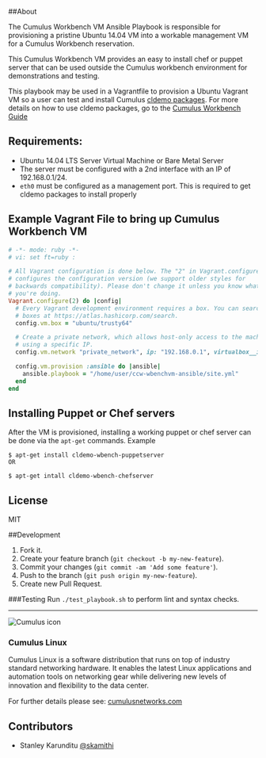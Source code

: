 ##About

The Cumulus Workbench VM Ansible Playbook is responsible for provisioning a pristine Ubuntu 14.04 VM into a workable management VM for a Cumulus Workbench reservation.

This Cumulus Workbench VM provides an easy to install  chef or puppet server that can be used outside the Cumulus workbench environment
for demonstrations and testing.

This playbook may be used in a Vagrantfile to provision a Ubuntu Vagrant VM so a user can test and install Cumulus [cldemo packages](http://github.com/CumulusNetworks/cldemo).
For more details on how to use cldemo packages, go to the [Cumulus Workbench Guide](https://support.cumulusnetworks.com/hc/en-us/articles/203005993-Cumulus-Workbench-User-Guide)
## Requirements:

* Ubuntu 14.04 LTS Server Virtual Machine or Bare Metal Server
* The server must be configured with a 2nd interface with an IP of 192.168.0.1/24.
* ``eth0`` must be configured as a management port.  This is required to get cldemo packages to install properly


## Example Vagrant File to bring up Cumulus Workbench VM

```ruby
# -*- mode: ruby -*-
# vi: set ft=ruby :

# All Vagrant configuration is done below. The "2" in Vagrant.configure
# configures the configuration version (we support older styles for
# backwards compatibility). Please don't change it unless you know what
# you're doing.
Vagrant.configure(2) do |config|
  # Every Vagrant development environment requires a box. You can search for
  # boxes at https://atlas.hashicorp.com/search.
  config.vm.box = "ubuntu/trusty64"

  # Create a private network, which allows host-only access to the machine
  # using a specific IP.
  config.vm.network "private_network", ip: "192.168.0.1", virtualbox__intnet: true

  config.vm.provision :ansible do |ansible|
    ansible.playbook = "/home/user/ccw-wbenchvm-ansible/site.yml"
  end
end
```

## Installing Puppet or Chef servers

After the VM is provisioned, installing a working puppet or chef server can be done via the ``apt-get`` commands. Example

```
$ apt-get install cldemo-wbench-puppetserver
OR

$ apt-get intall cldemo-wbench-chefserver
```
## License
MIT

##Development

1. Fork it.
2. Create your feature branch (`git checkout -b my-new-feature`).
3. Commit your changes (`git commit -am 'Add some feature'`).
4. Push to the branch (`git push origin my-new-feature`).
5. Create new Pull Request.


###Testing
Run `./test_playbook.sh` to perform lint and syntax checks.

---

![Cumulus icon](http://cumulusnetworks.com/static/cumulus/img/logo_2014.png)

### Cumulus Linux

Cumulus Linux is a software distribution that runs on top of industry standard networking hardware. It enables the latest Linux applications and automation tools on networking gear while delivering new levels of innovation and ﬂexibility to the data center.

For further details please see: [cumulusnetworks.com](http://www.cumulusnetworks.com)

## Contributors
- Stanley Karunditu [@skamithi](https://github.com/skamithi)
